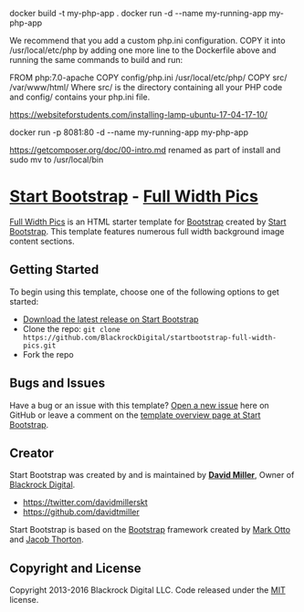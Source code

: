 

docker build -t my-php-app .
docker run -d --name my-running-app my-php-app

We recommend that you add a custom php.ini configuration. COPY it into /usr/local/etc/php by adding one more line to the Dockerfile above and running the same commands to build and run:

FROM php:7.0-apache
COPY config/php.ini /usr/local/etc/php/
COPY src/ /var/www/html/
Where src/ is the directory containing all your PHP code and config/ contains your php.ini file.


https://websiteforstudents.com/installing-lamp-ubuntu-17-04-17-10/

docker run -p 8081:80 -d --name my-running-app my-php-app


https://getcomposer.org/doc/00-intro.md
renamed as part of install and sudo mv to /usr/local/bin



















# [Start Bootstrap](http://startbootstrap.com/) - [Full Width Pics](http://startbootstrap.com/template-overviews/full-width-pics/)

[Full Width Pics](http://startbootstrap.com/template-overviews/full-width-pics/) is an HTML starter template for [Bootstrap](http://getbootstrap.com/) created by [Start Bootstrap](http://startbootstrap.com/). This template features numerous full width background image content sections.

## Getting Started

To begin using this template, choose one of the following options to get started:
* [Download the latest release on Start Bootstrap](http://startbootstrap.com/template-overviews/full-width-pics/)
* Clone the repo: `git clone https://github.com/BlackrockDigital/startbootstrap-full-width-pics.git`
* Fork the repo

## Bugs and Issues

Have a bug or an issue with this template? [Open a new issue](https://github.com/BlackrockDigital/startbootstrap-full-width-pics/issues) here on GitHub or leave a comment on the [template overview page at Start Bootstrap](http://startbootstrap.com/template-overviews/full-width-pics/).

## Creator

Start Bootstrap was created by and is maintained by **[David Miller](http://davidmiller.io/)**, Owner of [Blackrock Digital](http://blackrockdigital.io/).

* https://twitter.com/davidmillerskt
* https://github.com/davidtmiller

Start Bootstrap is based on the [Bootstrap](http://getbootstrap.com/) framework created by [Mark Otto](https://twitter.com/mdo) and [Jacob Thorton](https://twitter.com/fat).

## Copyright and License

Copyright 2013-2016 Blackrock Digital LLC. Code released under the [MIT](https://github.com/BlackrockDigital/startbootstrap-full-width-pics/blob/gh-pages/LICENSE) license.